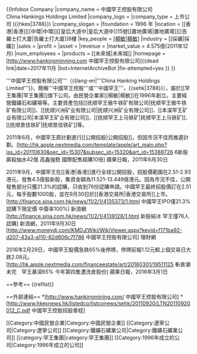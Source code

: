 {{Infobox Company
|company_name = 中國罕王控股有限公司<br>China Hankings Holdings Limited
|company_logo =
|company_type = 上市公司 ({{hkex|3788}})
|company_slogan = 
|foundation = 1996 年
|location = [[香港|香港]][[中環|中環]][[皇后大道中|皇后大道中]]15號[[置地廣場|置地廣場]][[告羅士打大廈|告羅士打大廈]]8樓
|key_people = [[楊敏|楊敏]](主席兼非執行董事)
|industry = [[採礦|採礦]]
|sales = 
|profit =
|asset =
|revenue = 
|market_value = 4.575億(2011年12月)
|num_employees = 
|products = [[未來城|未來城]]
|homepage = [http://www.hankingminning.com 中國罕王控股有限公司]{{dead link|date=2017年11月 |bot=InternetArchiveBot |fix-attempted=yes }}
}}


'''中國罕王控股有限公司'''（{{lang-en|'''China Hanking Holdings Limited'''}}，簡稱'''中國罕王控股'''或'''中國罕王'''，{{sehk|3788}}），屬於[[罕王集團|罕王集團]]旗下公司。由民營企業家[[楊敏|楊敏]]在1996年創立。主要經營鐵礦石和礦場等。主要資產包括[[抚顺罕王傲牛铁矿有限公司|抚顺罕王傲牛铁矿有限公司]]、[[抚顺兴洲矿业有限公司|抚顺兴洲矿业有限公司]]、[[本溪罕王矿业有限公司|本溪罕王矿业有限公司]]、[[抚顺罕王上马铁矿|抚顺罕王上马铁矿]]、[[抚顺景佳铁矿|抚顺景佳铁矿]]等。

2011年6月，中國罕王原計劃進行[[公開招股|公開招股]]，但因市況不佳而推遲計劃。<ref>[http://hk.apple.nextmedia.com/template/apple/art_main.php?iss_id=20110630&sec_id=15307&subsec_id=15320&art_id=15388726 6新股廝殺抽水42億 高鑫強勢 國際配售超購10倍] 蘋果日報，2011年6月30日</ref>

2011年9月，中國罕王在[[香港|香港]]進行全球公開招股，招股價範圍在2.51-2.93港元，發售4.5億股新股，集資金額為11.521-13.449億港元。因為市況不佳，公開發售部分只獲21.3%的認購，只收到76份認購申請。中國罕王最終招股價訂在2.51元，每手股數1000股，並在9月30日於[[香港交易所|香港交易所]]上市。<ref>[http://finance.sina.com.hk/news/11/2/1/4135373/1.html 中國罕王IPO僅21.3%認購下限定價 中簽率100%] 新浪網</ref><ref>[http://finance.sina.com.hk/news/11/2/1/4139128/1.html 新股結冰 罕王僅76人認購] 新浪網，2011年9月30日</ref><ref>[http://www.moneydj.com/KMDJ/Wiki/WikiViewer.aspx?keyid=f171ba92-d207-43a3-a110-82d806c7f786 中國罕王控股有限公司] 理財網</ref>

2016年2月29日，中國罕王股價急跌65%後停牌，停牌前報1.12元較上個交易日大跌2.08元。<ref>[http://hk.apple.nextmedia.com/financeestate/art/20160301/19511125 斬倉潮未完　罕王暴瀉65% 今年第四隻遭洗倉股份] 蘋果日報，2016年3月1日</ref>

==參考==
{{reflist}}

==外部連結==
*[http://www.hankingmining.com/ 中國罕王控股有限公司]
*[http://www.hkexnews.hk/listedco/listconews/sehk/20110920/LTN20110920012_C.pdf 中國罕王控股招股章程]

[[Category:中國民營企業|Category:中國民營企業]]
[[Category:遼寧公司|Category:遼寧公司]]
[[Category:鐵礦石礦業公司|Category:鐵礦石礦業公司]]
[[category:罕王集團|category:罕王集團]]
[[Category:1996年成立的公司|Category:1996年成立的公司]]